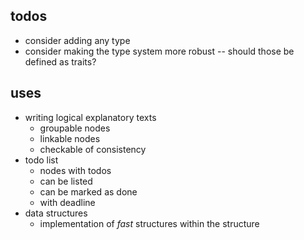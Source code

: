 ## todos

* consider adding any type
* consider making the type system more robust -- should those be defined as traits?

## uses

* writing logical explanatory texts
    * groupable nodes
    * linkable nodes
    * checkable of consistency
* todo list
    * nodes with todos
    * can be listed
    * can be marked as done
    * with deadline
* data structures
    * implementation of *fast* structures within the structure
